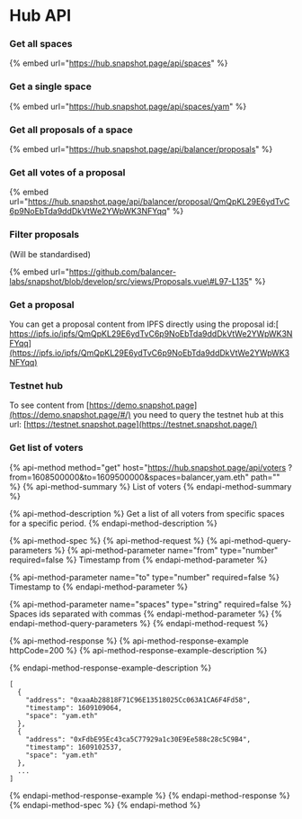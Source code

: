 # Hub API

### Get all spaces

{% embed url="https://hub.snapshot.page/api/spaces" %}

### Get a single space

{% embed url="https://hub.snapshot.page/api/spaces/yam" %}

### Get all proposals of a space

{% embed url="https://hub.snapshot.page/api/balancer/proposals" %}

### Get all votes of a proposal

{% embed url="https://hub.snapshot.page/api/balancer/proposal/QmQpKL29E6ydTvC6p9NoEbTda9ddDkVtWe2YWpWK3NFYqq" %}

### Filter proposals

\(Will be standardised\)

{% embed url="https://github.com/balancer-labs/snapshot/blob/develop/src/views/Proposals.vue\#L97-L135" %}

### Get a proposal

You can get a proposal content from IPFS directly using the proposal id:[ https://ipfs.io/ipfs/QmQpKL29E6ydTvC6p9NoEbTda9ddDkVtWe2YWpWK3NFYqq](https://ipfs.io/ipfs/QmQpKL29E6ydTvC6p9NoEbTda9ddDkVtWe2YWpWK3NFYqq)

### Testnet hub

To see content from [https://demo.snapshot.page](https://demo.snapshot.page/#/) you need to query the testnet hub at this url: [https://testnet.snapshot.page](https://testnet.snapshot.page/)

### Get list of voters



{% api-method method="get" host="https://hub.snapshot.page/api/voters ?from=1608500000&to=1609500000&spaces=balancer,yam.eth" path="" %}
{% api-method-summary %}
List of voters
{% endapi-method-summary %}

{% api-method-description %}
Get a list of all voters from specific spaces for a specific period.
{% endapi-method-description %}

{% api-method-spec %}
{% api-method-request %}
{% api-method-query-parameters %}
{% api-method-parameter name="from" type="number" required=false %}
Timestamp from
{% endapi-method-parameter %}

{% api-method-parameter name="to" type="number" required=false %}
Timestamp to
{% endapi-method-parameter %}

{% api-method-parameter name="spaces" type="string" required=false %}
Spaces ids separated with commas
{% endapi-method-parameter %}
{% endapi-method-query-parameters %}
{% endapi-method-request %}

{% api-method-response %}
{% api-method-response-example httpCode=200 %}
{% api-method-response-example-description %}

{% endapi-method-response-example-description %}

```
[
  {
    "address": "0xaaAb28818F71C96E13518025Cc063A1CA6F4Fd58",
    "timestamp": 1609109064,
    "space": "yam.eth"
  },
  {
    "address": "0xFdbE95Ec43ca5C77929a1c30E9Ee588c28c5C9B4",
    "timestamp": 1609102537,
    "space": "yam.eth"
  },
  ...
]
```
{% endapi-method-response-example %}
{% endapi-method-response %}
{% endapi-method-spec %}
{% endapi-method %}

